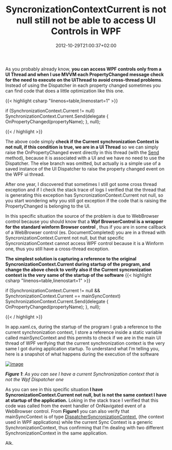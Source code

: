 ﻿---
title: "SyncronizationContextCurrent is not null still not be able to access UI Controls in WPF"
description: ""
date: 2012-10-29T21:00:37+02:00
draft: false
tags: [WPF]
categories: [WPF]
---
As you probably already know,  **you can access WPF controls only from a UI Thread and when I use MVVM each PropertyChanged message check for the need to execute on the UiThread to avoid cross-thread problems**. Instead of using the Dispatcher in each property changed sometimes you can find code that does a little optimization like this one.

{{< highlight csharp "linenos=table,linenostart=1" >}}


if (SynchronizationContext.Current != null)
    SynchronizationContext.Current.Send(delegate { OnPropertyChanged(propertyName); }, null);

{{< / highlight >}}

The above code simply  **check if the Current synchronization Context is not null, if this condition is true, we are in a UI Thread** so we can simply raise the OnPropertyChanged event directly in this thread (with the [Send](http://msdn.microsoft.com/en-us/library/vstudio/system.threading.synchronizationcontext.send%28v=vs.100%29.aspx) method), because it is associated with a UI and we have no need to use the Dispatcher. The else branch was omitted, but actually is a simple use of a saved instance of the UI Dispatcher to raise the property changed event on the WPF ui thread.

After one year, I discovered that sometimes I still got some cross thread exception and if I check the stack trace of logs I verified that the thread that is generating this exception has SyncronizationContext.Current not null, so you start wondering why you still got exception if the code that is raising the PropertyChanged is belonging to the UI.

In this specific situation the source of the problem is due to WebBrowser control because you should know that a  **Wpf BrowserControl is a wrapper for the standard winform Browser control** , thus if you are in some callback of a WebBrowser control (es. DocumentCompleted) you are in a thread with SyncronizationContext.Current not null, but that specific SyncronizationContext cannot access WPF control because it is a Winform one, thus you still have a cross-thread exception.

 **The simplest solution is capturing a reference to the original SyncronizationContext.Current during startup of the program, and change the above check to verify also if the Current syncronization context is the very same of the startup of the software** {{< highlight csharp "linenos=table,linenostart=1" >}}


if (SynchronizationContext.Current != null && SynchronizationContext.Current == mainSyncContext)  
  SynchronizationContext.Current.Send(delegate { OnPropertyChanged(propertyName); }, null);

{{< / highlight >}}

In app.xaml.cs, during the startup of the program I grab a reference to the current synchronization context, I store a reference inside a static variable called mainSyncContext and this permits to check if we are in the main UI thread of WPF verifying that the current synchronization context is the very same I got during application startup. To understand what I’m telling you, here is a snapshot of what happens during the execution of the software

[![image](http://www.codewrecks.com/blog/wp-content/uploads/2012/10/image_thumb8.png "image")](http://www.codewrecks.com/blog/wp-content/uploads/2012/10/image8.png)

 ***Figure 1***: *As you can see I have a current Synchronization context that is not the Wpf Dispatcher one*

As you can see in this specific situation  **I have SyncronizationContext.Current not null, but is not the same context I have at startup of the application.** Loking in the stack trace I verified that this code was called from the event handler of OnNavigated event of a WebBrowser control. From  **Figure1** you can also verify that mainSyncContext is of type [DispatcherSyncronizationContext](http://msdn.microsoft.com/en-us/library/system.windows.threading.dispatchersynchronizationcontext.aspx), (the context used in WPF applications) while the current Sync Context is a generic SynchronizationContext, thus confirming that I’m dealing with two different SynchronizationContext in the same application.

Alk.
